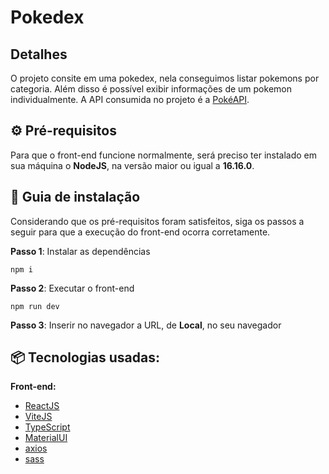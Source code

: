 # Pokedex

## Detalhes
O projeto consite em uma pokedex, nela conseguimos listar pokemons por categoria. Além disso é possível exibir informações de um pokemon individualmente. A API consumida no projeto é a [PokéAPI](https://pokeapi.co/).

## ⚙️ Pré-requisitos

Para que o front-end funcione normalmente, será preciso ter instalado em sua máquina o **NodeJS**, na versão maior ou igual a **16.16.0**.

## 🔨 Guia de instalação

Considerando que os pré-requisitos foram satisfeitos, siga os passos a seguir para que a execução do front-end ocorra corretamente. 

**Passo 1**: Instalar as dependências
```
npm i
```
**Passo 2**: Executar o front-end
```
npm run dev
```
**Passo 3**: Inserir no navegador a URL, de **Local**, no seu navegador

## 📦 Tecnologias usadas:

**Front-end:**
* [ReactJS](https://react.dev/)
* [ViteJS](https://vitejs.dev/)
* [TypeScript](https://www.typescriptlang.org/)
* [MaterialUI](https://mui.com/)
* [axios](https://axios-http.com/ptbr/)
* [sass](https://sass-lang.com/)